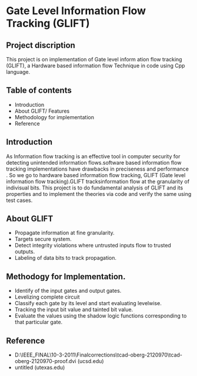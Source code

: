 # Gate Level Information Flow Tracking (GLIFT)

## Project discription

This project is on implementation of Gate level inform ation flow tracking (GLIFT), a Hardware based information flow Technique in code using Cpp language.

## Table of contents

   * Introduction
   * About GLIFT/ Features
   * Methodology for implementation
   * Reference 
   
## Introduction
As Information flow tracking is an effective tool in computer security for detecting unintended information flows.software based information flow tracking 
implementations have drawbacks in preciseness and performance . So we go to hardware based information flow tracking, GLIFT (Gate level information flow tracking).GLIFT tracksinformation flow at the granularity of indivisual bits.
This project is to do fundamental analysis of GLIFT and its properties and to implement the theories via code and verify the same using test cases.

## About GLIFT
* Propagate information at fine granularity.
* Targets secure system.
* Detect integrity violations where untrusted inputs flow to trusted outputs.
* Labeling of data bits to track propagation.

## Methodogy for Implementation.
* Identify of the input gates and output gates.
* Levelizing complete circuit
* Classify each gate by its level and start evaluating levelwise.
* Tracking the input bit value and tainted bit value.
* Evaluate the values using the shadow logic functions corresponding to that particular gate.

## Reference
* D:\IEEE_FINAL\10-3-2011\Finalcorrections\tcad-oberg-2120970\tcad-oberg-2120970-proof.dvi (ucsd.edu)
* untitled (utexas.edu)







